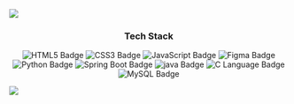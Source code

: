 <img src="https://capsule-render.vercel.app/api?type=waving&color=BDBDC8&height=150&section=header"/>
<h3 align="center">Tech Stack</h3>
<p align="center">
  <img src="https://img.shields.io/badge/HTML5-E34F26?style=for-the-badge&logo=html5&logoColor=white" alt="HTML5 Badge"/>
  <img src="https://img.shields.io/badge/CSS3-1572B6?style=for-the-badge&logo=css3&logoColor=white" alt="CSS3 Badge"/>
  <img src="https://img.shields.io/badge/JavaScript-F7DF1E?style=for-the-badge&logo=javascript&logoColor=black" alt="JavaScript Badge"/>
  <img src="https://img.shields.io/badge/Figma-F24E1E?style=for-the-badge&logo=figma&logoColor=white" alt="Figma Badge"/>
  <img src="https://img.shields.io/badge/Python-3776AB?style=for-the-badge&logo=python&logoColor=white" alt="Python Badge"/>
  <img src="https://img.shields.io/badge/Spring%20Boot-6DB33F?style=for-the-badge&logo=spring-boot&logoColor=white" alt="Spring Boot Badge"/>
  <img src="https://img.shields.io/badge/java-007396?style=for-the-badge&logo=java&logoColor=white" alt="java Badge"/>
  <img src="https://img.shields.io/badge/C-A8B9CC?style=for-the-badge&logo=c&logoColor=black" alt="C Language Badge"/>
  <img src="https://img.shields.io/badge/MySQL-4479A1?style=for-the-badge&logo=mysql&logoColor=white" alt="MySQL Badge"/>
</p>
<img src="https://capsule-render.vercel.app/api?type=waving&color=BDBDC8&height=150&section=footer"/>

